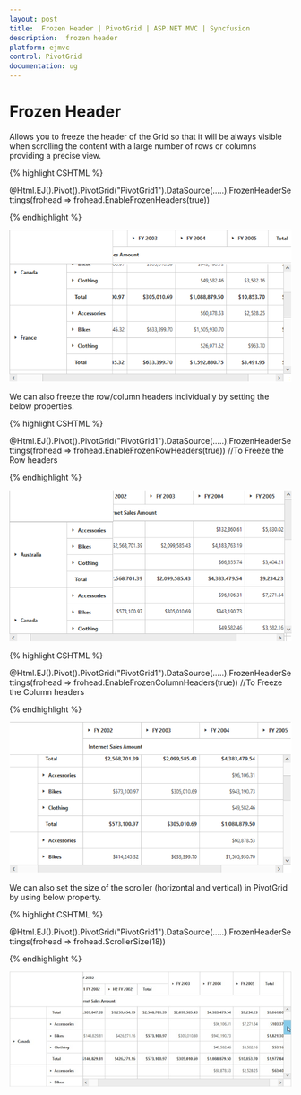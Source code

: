 ```yaml
---
layout: post
title:  Frozen Header | PivotGrid | ASP.NET MVC | Syncfusion
description:  frozen header
platform: ejmvc
control: PivotGrid
documentation: ug
---
```


# Frozen Header

Allows you to freeze the header of the Grid so that it will be always visible when scrolling the content with a large number of rows or columns providing a precise view.

{% highlight CSHTML %}

@Html.EJ().Pivot().PivotGrid("PivotGrid1").DataSource(.....).FrozenHeaderSettings(frohead => frohead.EnableFrozenHeaders(true))

{% endhighlight %}

![Frozen header, aka Freeze headers support in ASP NET MVC pivot grid control](FrozenHeader_images/row_col_freeze.png)

We can also freeze the row/column headers individually by setting the below properties.

{% highlight CSHTML %}

@Html.EJ().Pivot().PivotGrid("PivotGrid1").DataSource(.....).FrozenHeaderSettings(frohead => frohead.EnableFrozenRowHeaders(true))  //To Freeze the Row headers

{% endhighlight %}

![Frozen row headers in ASP NET MVC pivot grid control](FrozenHeader_images/row_freeze.png)

{% highlight CSHTML %}

@Html.EJ().Pivot().PivotGrid("PivotGrid1").DataSource(.....).FrozenHeaderSettings(frohead => frohead.EnableFrozenColumnHeaders(true))  //To Freeze the Column headers

{% endhighlight %}

![Frozen column headers in ASP NET MVC pivot grid control](FrozenHeader_images/col_freeze.png)

We can also set the size of the scroller (horizontal and vertical) in PivotGrid by using below property.

{% highlight CSHTML %}

@Html.EJ().Pivot().PivotGrid("PivotGrid1").DataSource(.....).FrozenHeaderSettings(frohead => frohead.ScrollerSize(18))

{% endhighlight %}

![Scroller size in ASP NET MVC pivot grid control](FrozenHeader_images/scroll_size.png)